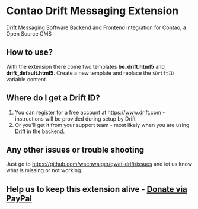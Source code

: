 # Contao Drift Messaging Extension
Drift Messaging Software Backend and Frontend integration for Contao, a Open Source CMS

## How to use?
With the extension there come two templates **be_drift.html5** and **drift_default.html5**. Create a new template and replace the ```$DriftID``` variable content.

## Where do I get a Drift ID?
1. You can register for a free account at https://www.drift.com - instructions will be provided during setup by Drift
2. Or you'll get it from your support team - most likely when you are using Drift in the backend.

## Any other issues or trouble shooting
Just go to https://github.com/wschwaiger/qwat-drift/issues and let us know what is missing or not working.

## Help us to keep this extension alive - [Donate via PayPal](https://www.paypal.me/wschwaiger)
